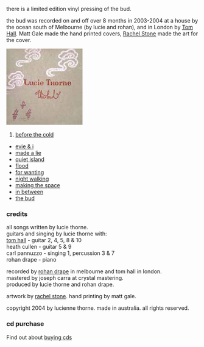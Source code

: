 <!--| ## the bud (vinyl) |-->

there is a limited edition vinyl pressing of the bud.

the bud was recorded on and off over 8 months in 2003-2004 at a house 
by the ocean south of Melbourne (by lucie and rohan), and in London by 
[Tom Hall][8].  Matt Gale made the hand printed covers, [Rachel Stone][9] 
made the art for the cover. 

  [8]: http://www.ludions.com
  [9]: http://www.rachelstone.com

![the bud][10]

1.  [before the cold][11]
-   [evie & i][12]
-   [made a lie][13]
-   [quiet island][14]
-   [flood][15]
-   [for wanting][16]
-   [night walking][17]
-   [making the space][18]
-   [in between][19]
-   [the bud][20]

  [10]: data/image/cover/the-bud-vinyl.jpg
  [11]: songs/before-the-cold
  [12]: songs/evie-and-i
  [13]: songs/made-a-lie
  [14]: songs/quiet-island
  [15]: songs/flood
  [16]: songs/for-wanting
  [17]: songs/night-walking
  [18]: songs/making-the-space
  [19]: songs/in-between
  [20]: songs/the-bud

### credits

all songs written by lucie thorne.  
guitars and singing by lucie thorne with:  
[tom hall][21] - guitar 2, 4, 5, 8 & 10  
heath cullen - guitar 5 & 9  
carl pannuzzo - singing 1, percussion 3 & 7  
rohan drape - piano

  [21]: http://www.ludions.com

recorded by [rohan drape][22] in melbourne and tom hall in london.  
mastered by joseph carra at crystal mastering.  
produced by lucie thorne and rohan drape.

  [22]: http://www.slavepianos.org/rd

artwork by [rachel stone][23]. hand printing by matt gale.

  [23]: http://www.rachelstone.com/

copyright 2004 by lucienne thorne. made in australia. all rights
reserved.

### cd purchase

Find out about [buying cds][23]

  [23]: shop
